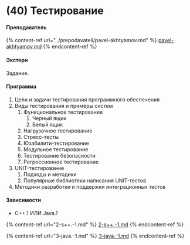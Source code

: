 # (40) Тестирование

#### **Преподаватель**

{% content-ref url="../prepodavateli/pavel-akhtyamov.md" %}
[pavel-akhtyamov.md](../prepodavateli/pavel-akhtyamov.md)
{% endcontent-ref %}

#### Экстерн

Задание.

#### **Программа**&#x20;

1. Цели и задачи тестирования программного обеспечения
2. Виды тестирования и примеры систем
   1. Функциональное тестирование
      1. Черный ящик
      2. Белый ящик
   2. Нагрузочное тестирование
   3. Стресс-тесты
   4. Юзабилити-тестирование
   5. Модульное тестирование
   6. Тестирование безопасности
   7. Регрессионное тестирование
3. UNIT-тестирование
   1. Подходы и методики
   2. Популярные библиотеки написания UNIT-тестов
4. Методики разработки и поддержки интеграционных тестов

#### Зависимости

* C++.1 ИЛИ Java.1

{% content-ref url="2-s++.-1.md" %}
[2-s++.-1.md](2-s++.-1.md)
{% endcontent-ref %}

{% content-ref url="3-java.-1.md" %}
[3-java.-1.md](3-java.-1.md)
{% endcontent-ref %}

